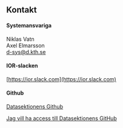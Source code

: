 ## Kontakt

#### Systemansvariga

Niklas Vatn </br>
Axel Elmarsson </br>
[d-sys@d.kth.se](mailto:d-sys@d.kth.se)

#### IOR-slacken

[https://ior.slack.com](https://ior.slack.com)

#### Github

[Datasektionens Github](https://dsekt.se/github-link-website)</br>

[Jag vill ha access till Datasektionens GitHub](https://dsekt.se/github-access)
